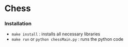 # Chess

### Installation
- `make install` : installs all necessary libraries
- `make run` or `python chessMain.py` : runs the python code
